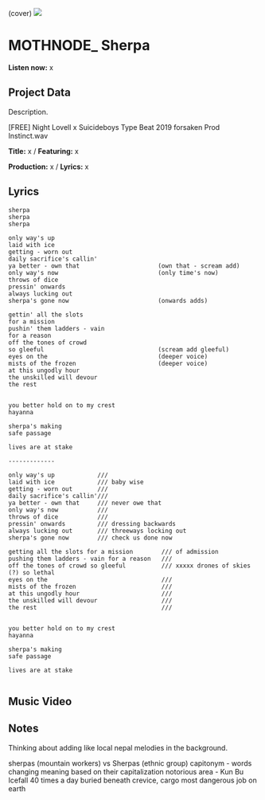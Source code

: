 (cover) ![](57175019_319474918741616_8502199518755923887_n.jpg)

# MOTHNODE_ Sherpa

**Listen now:** x

## Project Data

Description.

[FREE] Night Lovell x Suicideboys Type Beat 2019  forsaken  Prod Instinct.wav


**Title:** x / **Featuring:** x

**Production:** x / **Lyrics:** x

## Lyrics

```
sherpa
sherpa
sherpa

only way's up
laid with ice
getting - worn out 
daily sacrifice's callin' 
ya better - own that                      (own that - scream add)
only way's now                            (only time's now)
throws of dice
pressin' onwards 
always lucking out
sherpa's gone now                         (onwards adds)

gettin' all the slots 
for a mission
pushin' them ladders - vain 
for a reason
off the tones of crowd 
so gleeful                                (scream add gleeful)
eyes on the                               (deeper voice)
mists of the frozen                       (deeper voice)
at this ungodly hour 
the unskilled will devour
the rest


you better hold on to my crest
hayanna

sherpa's making 
safe passage

lives are at stake

-------------

only way's up            ///
laid with ice            /// baby wise
getting - worn out       ///
daily sacrifice's callin'/// 
ya better - own that     /// never owe that
only way's now           /// 
throws of dice           /// 
pressin' onwards         /// dressing backwards
always lucking out       /// threeways locking out
sherpa's gone now        /// check us done now

getting all the slots for a mission        /// of admission
pushing them ladders - vain for a reason   ///
off the tones of crowd so gleeful          /// xxxxx drones of skies (?) so lethal
eyes on the                                ///
mists of the frozen                        ///
at this ungodly hour                       ///
the unskilled will devour                  ///
the rest                                   ///


you better hold on to my crest
hayanna

sherpa's making 
safe passage

lives are at stake


```

## Music Video


## Notes
Thinking about adding like local nepal melodies in the background.

sherpas (mountain workers) vs Sherpas (ethnic group)
capitonym - words changing meaning based on their capitalization
notorious area - Kun Bu Icefall
40 times a day
buried beneath
crevice, cargo 
most dangerous job on earth
